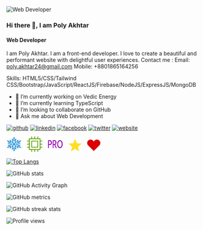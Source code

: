 ![Web Developer](https://media.licdn.com/dms/image/D5616AQH-4M-QdOAAFg/profile-displaybackgroundimage-shrink_350_1400/0/1694698249656?e=1700092800&v=beta&t=GGyycga4XPeuLiMx9kpXwUt-rCixG6sNGvRvmhMQBqs)
### Hi there 👋, I am Poly Akhtar
#### Web Developer


I am Poly Akhtar. I am a front-end developer. I love to create a beautiful and performant website with delightful user experiences. 
Contact me : 
Email: poly.akhtar24@gmail.com
Mobile: +8801865164256

Skills: HTML5/CSS/Tailwind CSS/Bootstrap/JavaScript/ReactJS/Firebase/NodeJS/ExpressJS/MongoDB

- 🔭 I’m currently working on Vedic Energy 
- 🌱 I’m currently learning TypeScript 
- 👯 I’m looking to collaborate on GitHub 
- 💬 Ask me about Web Development 


[<img src='https://cdn.jsdelivr.net/npm/simple-icons@3.0.1/icons/github.svg' alt='github' height='40'>](https://github.com/https://github.com/polyakhtar)  [<img src='https://cdn.jsdelivr.net/npm/simple-icons@3.0.1/icons/linkedin.svg' alt='linkedin' height='40'>](https://www.linkedin.com/in/https://www.linkedin.com/in/poly-akhtar//)  [<img src='https://cdn.jsdelivr.net/npm/simple-icons@3.0.1/icons/facebook.svg' alt='facebook' height='40'>](https://www.facebook.com/https://www.facebook.com/poly.akhter00/)  [<img src='https://cdn.jsdelivr.net/npm/simple-icons@3.0.1/icons/twitter.svg' alt='twitter' height='40'>](https://twitter.com/https://twitter.com/PolyAkhtar)  [<img src='https://cdn.jsdelivr.net/npm/simple-icons@3.0.1/icons/icloud.svg' alt='website' height='40'>](https://peppy-platypus-de8bb3.netlify.app/)  

<a href='https://archiveprogram.github.com/'><img src='https://raw.githubusercontent.com/acervenky/animated-github-badges/master/assets/acbadge.gif' width='40' height='40'></a> <a href='https://docs.github.com/en/developers'><img src='https://raw.githubusercontent.com/acervenky/animated-github-badges/master/assets/devbadge.gif' width='40' height='40'></a> <a href='https://github.com/pricing'><img src='https://raw.githubusercontent.com/acervenky/animated-github-badges/master/assets/pro.gif' width='40' height='40'></a> <a href='https://stars.github.com/'><img src='https://raw.githubusercontent.com/acervenky/animated-github-badges/master/assets/starbadge.gif' width='35' height='35'></a> <a href='https://docs.github.com/en/github/supporting-the-open-source-community-with-github-sponsors'><img src='https://raw.githubusercontent.com/acervenky/animated-github-badges/master/assets/sponsorbadge.gif' width='35' height='35'></a> 

[![Top Langs](https://github-readme-stats.vercel.app/api/top-langs/?username=https://github.com/polyakhtar)](https://github.com/anuraghazra/github-readme-stats)

![GitHub stats](https://github-readme-stats.vercel.app/api?username=https://github.com/polyakhtar&show_icons=true)  

![GitHub Activity Graph](https://activity-graph.herokuapp.com/graph?username=https://github.com/polyakhtar)  

![GitHub metrics](https://metrics.lecoq.io/https://github.com/polyakhtar)  

![GitHub streak stats](https://streak-stats.demolab.com/?user=https://github.com/polyakhtar)  

![Profile views](https://gpvc.arturio.dev/https://github.com/polyakhtar)  
